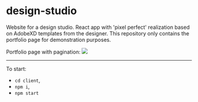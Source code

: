 # design-studio

Website for a design studio.
React app with 'pixel perfect' realization based on AdobeXD templates from the designer.
This repository only contains the portfolio page for demonstration purposes.

Portfolio page with pagination:
<img src='./screenshots/main.gif'>



---

To start:
 - `cd client`,
 - `npm i`,
 - `npm start`
